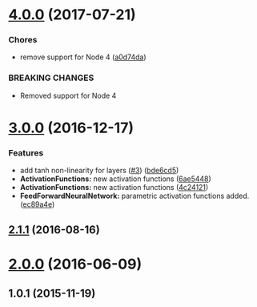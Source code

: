 <a name="4.0.0"></a>
# [4.0.0](https://github.com/mljs/feedforward-neural-networks/compare/v3.0.0...v4.0.0) (2017-07-21)


### Chores

* remove support for Node 4 ([a0d74da](https://github.com/mljs/feedforward-neural-networks/commit/a0d74da))


### BREAKING CHANGES

* Removed support for Node 4



<a name="3.0.0"></a>
# [3.0.0](https://github.com/mljs/feedforward-neural-networks/compare/v2.1.1...v3.0.0) (2016-12-17)


### Features

* add tanh non-linearity for layers ([#3](https://github.com/mljs/feedforward-neural-networks/issues/3)) ([bde6cd5](https://github.com/mljs/feedforward-neural-networks/commit/bde6cd5))
* **ActivationFunctions:** new activation functions ([6ae5448](https://github.com/mljs/feedforward-neural-networks/commit/6ae5448))
* **ActivationFunctions:** new activation functions ([4c24121](https://github.com/mljs/feedforward-neural-networks/commit/4c24121))
* **FeedForwardNeuralNetwork:** parametric activation functions added. ([ec89a4e](https://github.com/mljs/feedforward-neural-networks/commit/ec89a4e))



<a name="2.1.1"></a>
## [2.1.1](https://github.com/mljs/feedforward-neural-networks/compare/v2.0.0...v2.1.1) (2016-08-16)



<a name="2.0.0"></a>
# [2.0.0](https://github.com/mljs/feedforward-neural-networks/compare/v1.0.1...v2.0.0) (2016-06-09)



<a name="1.0.1"></a>
## 1.0.1 (2015-11-19)



